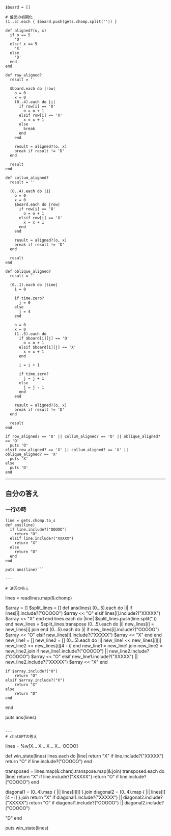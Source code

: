 ```
$board = []

# 盤面の初期化
(1..5).each { $board.push(gets.chomp.split('')) }

def aligned?(o, x)
  if o == 5
    'O'
  elsif x == 5
    'X'
  else
    'D'
  end
end

def row_aligned?
  result = ''

  $board.each do |row|
    o = 0
    x = 0
    (0..4).each do |i|
      if row[i] == 'O'
        o = o + 1
      elsif row[i] == 'X'
        x = x + 1
      else
        break
      end
    end

    result = aligned?(o, x)
    break if result != 'D'
  end

  result
end

def collum_aligned?
  result = ''

  (0..4).each do |i|
    o = 0
    x = 0
    $board.each do |row|
      if row[i] == 'O'
        o = o + 1
      elsif row[i] == 'X'
        x = x + 1
      end
    end

    result = aligned?(o, x)
    break if result != 'D'
  end

  result
end

def oblique_aligned?
  result = ''

  (0..1).each do |time|
    i = 0

    if time.zero?
      j = 0
    else
      j = 4
    end

    o = 0
    x = 0
    (1..5).each do
      if $board[i][j] == 'O'
        o = o + 1
      elsif $board[i][j] == 'X'
        x = x + 1
      end

      i = i + 1

      if time.zero?
        j = j + 1
      else
        j = j - 1
      end
    end

    result = aligned?(o, x)
    break if result != 'D'
  end

  result
end

if row_aligned? == 'O' || collum_aligned? == 'O' || oblique_aligned? == 'O'
  puts 'O'
elsif row_aligned? == 'X' || collum_aligned? == 'X' || oblique_aligned? == 'X'
  puts 'X'
else
  puts 'D'
end
```

---
## 自分の答え
### 一行の時
```
line = gets.chomp.to_s
def ans(line)
  if line.include?("OOOOO")
    return "O"
  elsif line.include?("XXXXX")
    return "X"
  else
    return "D"
  end
end

puts ans(line)```

---

# 清沢の答え
```
lines = readlines.map(&:chomp)

$array = []
$split_lines = []
def ans(lines)
    (0...5).each do |i|
        if lines[i].include?("OOOOO")
            $array << "O"
        elsif lines[i].include?("XXXXX")
            $array << "X"
        end
    end
    lines.each do |line|
        $split_lines.push(line.split(''))
    end
    new_lines = $split_lines.transpose
    (0...5).each do |i|
        new_lines[i] = new_lines[i].join
    end
    (0...5).each do |i|
        if new_lines[i].include?("OOOOO")
            $array << "O"
        elsif new_lines[i].include?("XXXXX")
            $array << "X"
        end
    end
    new_line1 = []
    new_line2 = []
    (0...5).each do |i|
        new_line1 << new_lines[i][i]
        new_line2 << new_lines[i][4 - i]
    end
    new_line1 = new_line1.join
    new_line2 = new_line2.join
    if new_line1.include?("OOOOO") || new_line2.include?("OOOOO")
        $array << "O"
    elsif new_line1.include?("XXXXX") || new_line2.include?("XXXXX")
        $array << "X"
    end
    
    if $array.include?("O")
        return "O"
    elsif $array.include?("X")
        return "X"
    else
        return "D"
    end
end

puts ans(lines)
```

---
# chatGPTの答え
```
lines = %w[X... X... X... X... OOOO]

def win_state(lines)
  lines.each do |line|
    return "X" if line.include?("XXXXX")
    return "O" if line.include?("OOOOO")
  end

  transposed = lines.map(&:chars).transpose.map(&:join)
  transposed.each do |line|
    return "X" if line.include?("XXXXX")
    return "O" if line.include?("OOOOO")
  end

  diagonal1 = (0..4).map { |i| lines[i][i] }.join
  diagonal2 = (0..4).map { |i| lines[i][4 - i] }.join
  return "X" if diagonal1.include?("XXXXX") || diagonal2.include?("XXXXX")
  return "O" if diagonal1.include?("OOOOO") || diagonal2.include?("OOOOO")

  "D"
end

puts win_state(lines)
```
